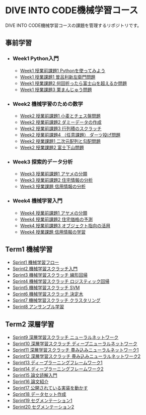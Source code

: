# DIVE INTO CODE機械学習コース
DIVE INTO CODE機械学習コースの課題を管理するリポジトリです。

## 事前学習
- ### Week1 Python入門
  - [Week1 授業前課題1 Pythonを使ってみよう](https://github.com/takamotoki/diveintocode-ml/blob/master/Week1/week1_work1.ipynb)
  - [Week1 授業課題1 曽呂利新左衛門問題](https://github.com/takamotoki/diveintocode-ml/blob/master/Week1/Week1_%E6%8E%88%E6%A5%AD%E8%AA%B2%E9%A1%8C1_%E6%9B%BD%E5%91%82%E5%88%A9%E6%96%B0%E5%B7%A6%E8%A1%9B%E9%96%80%E5%95%8F%E9%A1%8C.ipynb)
  - [Week1 授業課題2 何回折ったら富士山を超えるか問題](https://github.com/takamotoki/diveintocode-ml/blob/master/Week1/week1_%E6%8E%88%E6%A5%AD%E8%AA%B2%E9%A1%8C2_%E4%BD%95%E5%9B%9E%E6%8A%98%E3%81%A3%E3%81%9F%E3%82%89%E5%AF%8C%E5%A3%AB%E5%B1%B1%E3%82%92%E8%B6%85%E3%81%88%E3%82%8B%E3%81%8B%E5%95%8F%E9%A1%8C.ipynb)
  - [Week1 授業課題3 栗まんじゅう問題](https://github.com/takamotoki/diveintocode-ml/blob/master/Week1/week1_%E6%8E%88%E6%A5%AD%E8%AA%B2%E9%A1%8C3_%E6%A0%97%E3%81%BE%E3%82%93%E3%81%98%E3%82%85%E3%81%86%E5%95%8F%E9%A1%8C.ipynb)
- ### Week2 機械学習のための数学
  - [Week2 授業前課題1 小麦とチェス盤問題](https://github.com/takamotoki/diveintocode-ml/blob/master/Week2/Week2_%E6%8E%88%E6%A5%AD%E5%89%8D%E8%AA%B2%E9%A1%8C1_%E5%B0%8F%E9%BA%A6%E3%81%A8%E3%83%81%E3%82%A7%E3%82%B9%E7%9B%A4%E5%95%8F%E9%A1%8C.ipynb)
  - [Week2 授業前課題2 ダミーデータの作成](https://github.com/takamotoki/diveintocode-ml/blob/master/Week2/Week2_%E6%8E%88%E6%A5%AD%E5%89%8D%E8%AA%B2%E9%A1%8C2_%E3%83%80%E3%83%9F%E3%83%BC%E3%83%87%E3%83%BC%E3%82%BF%E3%81%AE%E4%BD%9C%E6%88%90.ipynb)
  - [Week2 授業前課題3 行列積のスクラッチ](https://github.com/takamotoki/diveintocode-ml/blob/master/Week2/Week2_%E6%8E%88%E6%A5%AD%E5%89%8D%E8%AA%B2%E9%A1%8C3_%E8%A1%8C%E5%88%97%E7%A9%8D%E3%81%AE%E3%82%B9%E3%82%AF%E3%83%A9%E3%83%83%E3%83%81.ipynb)
  - [Week2 授業前課題4 （任意課題） ダーツ投げ問題](https://github.com/takamotoki/diveintocode-ml/blob/master/Week2/Week2_%E6%8E%88%E6%A5%AD%E5%89%8D%E8%AA%B2%E9%A1%8C4_%E4%BB%BB%E6%84%8F%E8%AA%B2%E9%A1%8C%E3%83%80%E3%83%BC%E3%83%84%E6%8A%95%E3%81%92%E5%95%8F%E9%A1%8C.ipynb)
  - [Week2 授業課題1 二次元配列と勾配問題](https://github.com/takamotoki/diveintocode-ml/blob/master/Week2/Week2_%E6%8E%88%E6%A5%AD%E8%AA%B2%E9%A1%8C1_%E4%BA%8C%E6%AC%A1%E5%85%83%E9%85%8D%E5%88%97%E3%81%A8%E5%8B%BE%E9%85%8D%E5%95%8F%E9%A1%8C.ipynb)
  - [Week2 授業課題2 富士下山問題](https://github.com/takamotoki/diveintocode-ml/blob/master/Week2/Week2_%E6%8E%88%E6%A5%AD%E8%AA%B2%E9%A1%8C2_%E5%AF%8C%E5%A3%AB%E4%B8%8B%E5%B1%B1%E5%95%8F%E9%A1%8C.ipynb)
- ### Week3 探索的データ分析
  - [Week3 授業前課題1 アヤメの分類](https://github.com/takamotoki/diveintocode-ml/blob/master/Week3/Week3_%E6%8E%88%E6%A5%AD%E5%89%8D%E8%AA%B2%E9%A1%8C1_%E3%82%A2%E3%83%A4%E3%83%A1%E3%81%AE%E5%88%86%E6%9E%90.ipynb)
  - [Week3 授業前課題2 住宅情報の分析](https://github.com/takamotoki/diveintocode-ml/blob/master/Week3/Week3_%E6%8E%88%E6%A5%AD%E5%89%8D%E8%AA%B2%E9%A1%8C2_%E4%BD%8F%E5%AE%85%E6%83%85%E5%A0%B1%E3%81%AE%E5%88%86%E6%9E%90.ipynb)
  - [Week3 授業課題 信用情報の分析](https://github.com/takamotoki/diveintocode-ml/blob/master/Week3/Week3_In-classAssignment_HomeCreditDefaultRisk.ipynb)
- ### Week4 機械学習入門
  - [Week4 授業前課題1 アヤメの分類](https://github.com/takamotoki/diveintocode-ml/blob/master/Week4/Week4_Pre-classAssignment1_IrisClassification.ipynb)
  - [Week4 授業前課題2 住宅価格の予測](https://github.com/takamotoki/diveintocode-ml/blob/master/Week4/Week4_Pre-classAssignment2_HousePrices.ipynb)
  - [Week4 授業前課題3 オブジェクト指向の活用](https://github.com/takamotoki/diveintocode-ml/blob/master/Week4/Week4_Pre-classAssignment3_Object-orientation.ipynb)
  - [Week4 授業課題 信用情報の学習](https://github.com/takamotoki/diveintocode-ml/blob/master/Week4/Week4_In-classAssignment_HomeCreditDefaultRisk.ipynb)

## Term1 機械学習

- [Sprint1 機械学習フロー](https://github.com/takamotoki/diveintocode-ml/blob/master/Sprint/Term1/Sprint_MLFlow_.ipynb)
- [Sprint2 機械学習スクラッチ入門](https://github.com/takamotoki/diveintocode-ml/blob/master/Sprint/Term1/Sprint2_IntroToMLScratch.ipynb)
- [Sprint3 機械学習スクラッチ 線形回帰](https://github.com/takamotoki/diveintocode-ml/blob/master/Sprint/Term1/Sprint3_MLScratch_LinearRegression.ipynb)
- [Sprint4 機械学習スクラッチ ロジスティック回帰](https://github.com/takamotoki/diveintocode-ml/blob/master/Sprint/Term1/Sprint4_MLScratch_LogisticRegression.ipynb)
- [Sprint5 機械学習スクラッチ SVM](https://github.com/takamotoki/diveintocode-ml/blob/master/Sprint/Term1/Sprint5_MLScratch_SVM.ipynb)
- [Sprint6 機械学習スクラッチ 決定木](https://github.com/takamotoki/diveintocode-ml/blob/master/Sprint/Term1/Sprint6_MLScratch_DecisionTree.ipynb)
- [Sprint7 機械学習スクラッチ クラスタリング](https://github.com/takamotoki/diveintocode-ml/blob/master/Sprint/Term1/Sprint7_MLScratch_K-Means.ipynb)
- [Sprint8 アンサンブル学習](https://github.com/takamotoki/diveintocode-ml/blob/master/Sprint/Term1/Sprint8_MLScratch_Ensemble.ipynb)

## Term2 深層学習
- [Sprint9 深層学習スクラッチ ニューラルネットワーク](https://github.com/takamotoki/diveintocode-ml/blob/master/Sprint/Term2/Sprint09_DLScratch_NeuralNetwork.ipynb)
- [Sprint10 深層学習スクラッチ ディープニューラルネットワーク](https://github.com/takamotoki/diveintocode-ml/blob/master/Sprint/Term2/Sprint10_DLScratch_DeepNeuralNetwork.ipynb)
- [Sprint11 深層学習スクラッチ 畳み込みニューラルネットワーク1]()
- [Sprint12 深層学習スクラッチ 畳み込みニューラルネットワーク2]()
- [Sprint13 ディープラーニングフレームワーク1]()
- [Sprint14 ディープラーニングフレームワーク2]()
- [Sprint15 論文読解入門]()
- [Sprint16 論文紹介]()
- [Sprint17 公開されている実装を動かす]()
- [Sprint18 データセット作成]()
- [Sprint19 セグメンテーション1]()
- [Sprint20 セグメンテーション2]()
